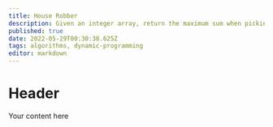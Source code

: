 ```yaml
---
title: House Robber
description: Given an integer array, return the maximum sum when picking no two adjacent integers. 
published: true
date: 2022-05-29T00:30:38.625Z
tags: algorithms, dynamic-programming
editor: markdown
---
```


# Header
Your content here